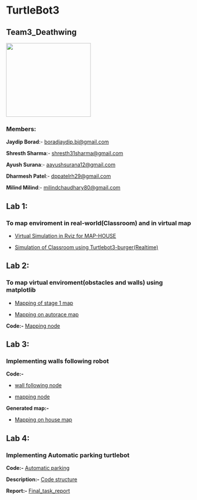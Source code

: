 # TurtleBot3
## Team3_Deathwing

<img src="https://github.com/boradj/Turtlebot3/blob/main/Images/logo_turtlebot3.png" width="230" height="200">

### **Members:**

  **Jaydip Borad**:- <boradjaydip.bj@gmail.com>

  **Shresth Sharma**:- <shresth31sharma@gmail.com>

  **Ayush Surana**:- <aayushsurana12@gmail.com>

  **Dharmesh Patel**:- <dppatelrh29@gmail.com>

  **Milind Milind**:- <milindchaudhary80@gmail.com>

## Lab 1:
   
   ### To map enviroment in real-world(Classroom) and in virtual map
    
   * [Virtual Simulation in Rviz for MAP-HOUSE](https://github.com/boradj/Turtlebot3/tree/main/Lab%201/virtual_home_mapping)
   
   * [Simulation of Classroom using Turtlebot3-burger(Realtime)](https://github.com/boradj/Turtlebot3/tree/main/Lab%201/turtlebot3_classroom_Hoerssal_Sparkasse_mapping)

## Lab 2:

   ### To map virtual enviroment(obstacles and walls) using matplotlib

   * [Mapping of stage 1 map](https://github.com/boradj/Turtlebot3/blob/main/Lab%202/Screenshot%20from%202022-11-28%2017-59-01.png)
   
   * [Mapping on autorace map](https://github.com/boradj/Turtlebot3/blob/main/Lab%202/Screenshot%20from%202022-11-28%2018-14-03.png)
   
   **Code:-** [Mapping node](https://github.com/boradj/Turtlebot3/blob/main/Lab%202/laser.py)
   
## Lab 3:

   ### Implementing walls following robot 
   
   **Code:-** 
   
   - [wall following node](https://github.com/boradj/Turtlebot3/blob/main/Lab%203/Code/wall_follower.py)
   
   - [mapping node](https://github.com/boradj/Turtlebot3/blob/main/Lab%203/Code/laser2.py)
   
   **Generated map:-**
   
   - [Mapping on house map](https://github.com/boradj/Turtlebot3/blob/main/Lab%203/Images/mappinghouse.png)
   
## Lab 4:
   ### Implementing Automatic parking turtlebot
 **Code:-**        [Automatic parking](https://github.com/boradj/Turtlebot3/tree/main/Lab4_final/Code)
 
 **Description:-** [Code structure](https://github.com/boradj/Turtlebot3/blob/main/Lab4_final/README.md)
 
 **Report:-**      [Final_task_report](https://github.com/boradj/Turtlebot3/blob/main/Lab4_final/final%20csar.pdf)
 
